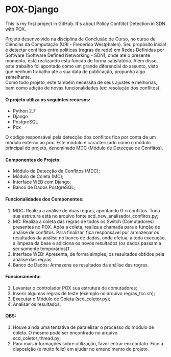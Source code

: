 # POX-Django
This is my first project in GitHub.
It's about Policy Conflitct Detection in SDN with POX.

Projeto desenvolvido na disciplina de Conclusão de Curso, no curso de Ciências da Computação (URI - Frederico Westphalen).
Seu propósito inicial é detectar conflitos entre políticas (regras de rede) em Redes Definidas por Software (Software Defined Networking - SDN), onde até o presente momento, está realizando esta funcão de forma satisfatória. Além disso, este trabalho foi apontado como um grande diferencial do assunto, visto que nenhum trabalho até a sua data de publicação, propunha algo semelhante.  
Como todo projeto, este também necessita de seus ajustes e melhorias, bem como adição de novas funcionalidades (ex: resolução dos conflitos).
#### O projeto utiliza os seguintes recursos:
*  Python 2.7
*  Django
*  PostgreSQL
*  Pox

O código responsável pela detecção dos conflitos fica por conta de um módulo externo ao pox. Este módulo é caracterizado como o módulo principal do projeto, denominado MDC (Módulo de Detecçao de Conflitos).

#### Componentes do Projeto:
*  Módulo de Detecção de Conflitos (MDC);
*  Módulo de Coleta (MC);
*  Interface WEB com Django;
*  Banco de Dados PostgreSQL;

#### Funcionalidades dos Componentes:
1.  MDC: Realiza a análise de duas regras, apontando 0-n conflitos. Toda sua estrutura está no arquivo fonte scd_new_analisador_conflitos.py;
2.  MC: Realiza a coleta das regras de todos os Switch (Comutadores) presentes no POX. Após a coleta, realiza a chamada para a função de análise de conflitos. Para finalizar, fica responsável por armazenar os resultados da análise no banco de dados, onde efetua, a toda execução, a limpeza da base e adiciona os novos resultados (os dados passam a ser somente temporários)1
3.  Interface WEB: Apresenta, de forma simples, os resultados obtidos pela análise das regras.
4.  Banco de Dados: Armazena os resultados da análise das regras.

#### Funcionamento:
1.  Levantar o controlador POX sua estrutura de comutadores;
2.  Inserir algumas regras de teste (exemplo no arquivo regras_tcc.sh);
3.  Executar o Módulo de Coleta (scd_coletor.py);
4.  Analisar os resultados.

#### OBS:
1.  Houve ainda uma tentativa de paralelizar o processo do módulo de coleta. O mesmo pode ser encontrado no arquivo scd_coletor_thread.py;
2.  Para mais informações sobre utilização, favor entrar em contato. Fico a disposição (e muito feliz) em ajudar no entendimento do projeto.
